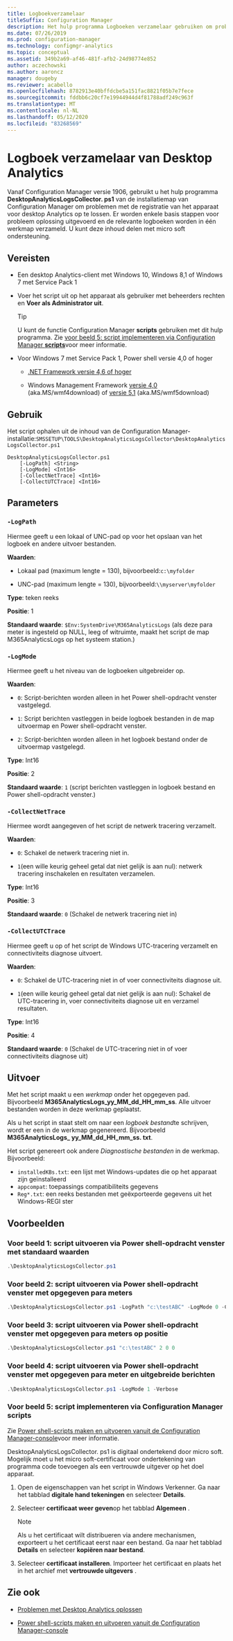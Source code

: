 ```yaml
---
title: Logboekverzamelaar
titleSuffix: Configuration Manager
description: Het hulp programma Logboeken verzamelaar gebruiken om problemen met Desktop Analytics op te lossen
ms.date: 07/26/2019
ms.prod: configuration-manager
ms.technology: configmgr-analytics
ms.topic: conceptual
ms.assetid: 349b2a69-af46-481f-afb2-24d98774e852
author: aczechowski
ms.author: aaroncz
manager: dougeby
ms.reviewer: acabello
ms.openlocfilehash: 8782913e40bffdcbe5a151fac8821f05b7e7fece
ms.sourcegitcommit: fddbb6c20cf7e19944944d4f81788adf249c963f
ms.translationtype: MT
ms.contentlocale: nl-NL
ms.lasthandoff: 05/12/2020
ms.locfileid: "83268569"
---
```

# <a name="desktop-analytics-log-collector"></a>Logboek verzamelaar van Desktop Analytics

Vanaf Configuration Manager versie 1906, gebruikt u het hulp programma **DesktopAnalyticsLogsCollector. ps1** van de installatiemap van Configuration Manager om problemen met de registratie van het apparaat voor desktop Analytics op te lossen. Er worden enkele basis stappen voor probleem oplossing uitgevoerd en de relevante logboeken worden in één werkmap verzameld. U kunt deze inhoud delen met micro soft ondersteuning.


## <a name="prerequisites"></a>Vereisten

- Een desktop Analytics-client met Windows 10, Windows 8,1 of Windows 7 met Service Pack 1

- Voer het script uit op het apparaat als gebruiker met beheerders rechten en **Voer als Administrator uit**.

    > [!Tip]
    > U kunt de functie Configuration Manager **scripts** gebruiken met dit hulp programma. Zie [voor beeld 5: script implementeren via Configuration Manager **scripts**](#bkmk_ex5)voor meer informatie.

- Voor Windows 7 met Service Pack 1, Power shell versie 4,0 of hoger
    - [.NET Framework versie 4,6 of hoger](https://dotnet.microsoft.com/download/dotnet-framework)

    - Windows Management Framework [versie 4,0](https://support.microsoft.com/help/2819745) (aka.MS/wmf4download) of [versie 5,1](https://www.microsoft.com/download/details.aspx?id=54616) (aka.MS/wmf5download)

## <a name="usage"></a>Gebruik

Het script ophalen uit de inhoud van de Configuration Manager-installatie:`SMSSETUP\TOOLS\DesktopAnalyticsLogsCollector\DesktopAnalyticsLogsCollector.ps1`

``` Syntax
DesktopAnalyticsLogsCollector.ps1
    [-LogPath] <String>
    [-LogMode] <Int16>
    [-CollectNetTrace] <Int16>
    [-CollectUTCTrace] <Int16>
```

## <a name="parameters"></a>Parameters

### `-LogPath`

Hiermee geeft u een lokaal of UNC-pad op voor het opslaan van het logboek en andere uitvoer bestanden.

**Waarden**:

- Lokaal pad (maximum lengte = 130), bijvoorbeeld:`c:\myfolder`

- UNC-pad (maximum lengte = 130), bijvoorbeeld:`\\myserver\myfolder`

**Type**: teken reeks

**Positie**: 1

**Standaard waarde**: `$Env:SystemDrive\M365AnalyticsLogs` (als deze para meter is ingesteld op NULL, leeg of witruimte, maakt het script de map M365AnalyticsLogs op het systeem station.)

### `-LogMode`

Hiermee geeft u het niveau van de logboeken uitgebreider op.

**Waarden**:

- `0`: Script-berichten worden alleen in het Power shell-opdracht venster vastgelegd.

- `1`: Script berichten vastleggen in beide logboek bestanden in de map uitvoermap en Power shell-opdracht venster.

- `2`: Script-berichten worden alleen in het logboek bestand onder de uitvoermap vastgelegd.

**Type**: Int16

**Positie**: 2

**Standaard waarde**: `1` (script berichten vastleggen in logboek bestand en Power shell-opdracht venster.)

### `-CollectNetTrace`

Hiermee wordt aangegeven of het script de netwerk tracering verzamelt.

**Waarden**:

- `0`: Schakel de netwerk tracering niet in.

- `1`(een wille keurig geheel getal dat niet gelijk is aan nul): netwerk tracering inschakelen en resultaten verzamelen.

**Type**: Int16

**Positie**: 3

**Standaard waarde**: `0` (Schakel de netwerk tracering niet in)

### `-CollectUTCTrace`

Hiermee geeft u op of het script de Windows UTC-tracering verzamelt en connectiviteits diagnose uitvoert.

**Waarden**:

- `0`: Schakel de UTC-tracering niet in of voer connectiviteits diagnose uit.

- `1`(een wille keurig geheel getal dat niet gelijk is aan nul): Schakel de UTC-tracering in, voer connectiviteits diagnose uit en verzamel resultaten.

**Type**: Int16

**Positie**: 4

**Standaard waarde**: `0` (Schakel de UTC-tracering niet in of voer connectiviteits diagnose uit)


## <a name="output"></a>Uitvoer

Met het script maakt u een *werkmap* onder het opgegeven pad. Bijvoorbeeld **M365AnalyticsLogs_yy_MM_dd_HH_mm_ss**. Alle uitvoer bestanden worden in deze werkmap geplaatst.

Als u het script in staat stelt om naar een *logboek bestand*te schrijven, wordt er een in de werkmap gegenereerd. Bijvoorbeeld **M365AnalyticsLogs_ yy_MM_dd_HH_mm_ss. txt**.

Het script genereert ook andere *Diagnostische bestanden* in de werkmap. Bijvoorbeeld:

- `installedKBs.txt`: een lijst met Windows-updates die op het apparaat zijn geïnstalleerd
- `appcompat`: toepassings compatibiliteits gegevens
- `Reg*.txt`: een reeks bestanden met geëxporteerde gegevens uit het Windows-REGI ster


## <a name="examples"></a>Voorbeelden

### <a name="example-1-run-script-via-powershell-command-window-with-default-values"></a><a name="bkmk_ex1"></a>Voor beeld 1: script uitvoeren via Power shell-opdracht venster met standaard waarden

```PowerShell
.\DesktopAnalyticsLogsCollector.ps1
```

### <a name="example-2-run-script-via-powershell-command-window-with-specified-parameters"></a><a name="bkmk_ex2"></a>Voor beeld 2: script uitvoeren via Power shell-opdracht venster met opgegeven para meters

```PowerShell
.\DesktopAnalyticsLogsCollector.ps1 -LogPath "c:\testABC" -LogMode 0 -CollectNetTrace 0 -CollectUTCTrace 0
```

### <a name="example-3-run-script-via-powershell-command-window-with-specified-parameters-in-position"></a><a name="bkmk_ex3"></a>Voor beeld 3: script uitvoeren via Power shell-opdracht venster met opgegeven para meters op positie

```PowerShell
.\DesktopAnalyticsLogsCollector.ps1 "c:\testABC" 2 0 0
```

### <a name="example-4-run-script-via-powershell-command-window-with-specified-parameter-and-verbose-messages"></a><a name="bkmk_ex4"></a>Voor beeld 4: script uitvoeren via Power shell-opdracht venster met opgegeven para meter en uitgebreide berichten

```PowerShell
.\DesktopAnalyticsLogsCollector.ps1 -LogMode 1 -Verbose
```

### <a name="example-5-deploy-script-via-configuration-manager-scripts"></a><a name="bkmk_ex5"></a>Voor beeld 5: script implementeren via Configuration Manager **scripts**

Zie [Power shell-scripts maken en uitvoeren vanuit de Configuration Manager-console](../apps/deploy-use/create-deploy-scripts.md)voor meer informatie.

DesktopAnalyticsLogsCollector. ps1 is digitaal ondertekend door micro soft. Mogelijk moet u het micro soft-certificaat voor ondertekening van programma code toevoegen als een vertrouwde uitgever op het doel apparaat.

1. Open de eigenschappen van het script in Windows Verkenner. Ga naar het tabblad **digitale hand tekeningen** en selecteer **Details**.

2. Selecteer **certificaat weer geven**op het tabblad **Algemeen** .

    > [!Note]
    > Als u het certificaat wilt distribueren via andere mechanismen, exporteert u het certificaat eerst naar een bestand. Ga naar het tabblad **Details** en selecteer **kopiëren naar bestand**.

3. Selecteer **certificaat installeren**. Importeer het certificaat en plaats het in het archief met **vertrouwde uitgevers** .


## <a name="see-also"></a>Zie ook

- [Problemen met Desktop Analytics oplossen](troubleshooting.md)

- [Power shell-scripts maken en uitvoeren vanuit de Configuration Manager-console](../apps/deploy-use/create-deploy-scripts.md)

